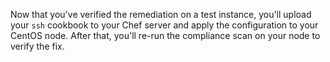 Now that you've verified the remediation on a test instance, you'll upload your `ssh` cookbook to your Chef server and apply the configuration to your CentOS node. After that, you'll re-run the compliance scan on your node to verify the fix.